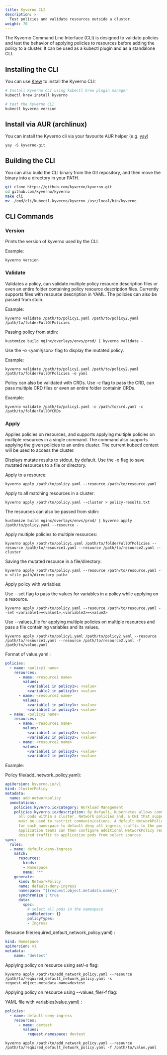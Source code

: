 ```yaml
---
title: Kyverno CLI
description: >
  Test policies and validate resources outside a cluster.
weight: 70
---
```


The Kyverno Command Line Interface (CLI) is designed to validate policies and test the behavior of applying policies to resources before adding the policy to a cluster. It can be used as a kubectl plugin and as a standalone CLI.


## Installing the CLI

You can use [Krew](https://github.com/kubernetes-sigs/krew) to install the Kyverno CLI:

```bash
# Install Kyverno CLI using kubectl krew plugin manager
kubectl krew install kyverno 

# test the Kyverno CLI
kubectl kyverno version  

```

## Install via AUR (archlinux)

You can install the Kyverno cli via your favourite AUR helper (e.g. [yay](https://github.com/Jguer/yay))

```
yay -S kyverno-git
```

## Building the CLI

You can also build the CLI binary from the Git repository, and then move the binary into a directory in your PATH.

```bash
git clone https://github.com/kyverno/kyverno.git
cd github.com/kyverno/kyverno
make cli
mv ./cmd/cli/kubectl-kyverno/kyverno /usr/local/bin/kyverno
```


## CLI Commands

### Version

Prints the version of kyverno used by the CLI.

Example:

```
kyverno version
```

### Validate

Validates a policy, can validate multiple policy resource description files or even an entire folder containing policy resource description files. Currently supports files with resource description in YAML. The policies can also be passed from stdin.

Example:

```
kyverno validate /path/to/policy1.yaml /path/to/policy2.yaml /path/to/folderFullOfPolicies
```

Passing policy from stdin:

```
kustomize build nginx/overlays/envs/prod/ | kyverno validate -
```

Use the -o <yaml/json> flag to display the mutated policy.

Example:

```
kyverno validate /path/to/policy1.yaml /path/to/policy2.yaml /path/to/folderFullOfPolicies -o yaml
```

Policy can also be validated with CRDs. Use -c flag to pass the CRD, can pass multiple CRD files or even an entire folder containin CRDs.

Example:

```
kyverno validate /path/to/policy1.yaml -c /path/to/crd.yaml -c /path/to/folderFullOfCRDs
```

### Apply

Applies policies on resources, and supports applying multiple policies on multiple resources in a single command. The command also supports applying the given policies to an entire cluster. The current kubectl context will be used to access the cluster.

Displays mutate results to stdout, by default. Use the -o <path> flag to save mutated resources to a file or directory.

Apply to a resource:
```
kyverno apply /path/to/policy.yaml --resource /path/to/resource.yaml
```

Apply to all matching resources in a cluster:
```
kyverno apply /path/to/policy.yaml --cluster > policy-results.txt
```

The resources can also be passed from stdin:
```
kustomize build nginx/overlays/envs/prod/ | kyverno apply /path/to/policy.yaml --resource -
```

Apply multiple policies to multiple resources:
```
kyverno apply /path/to/policy1.yaml /path/to/folderFullOfPolicies --resource /path/to/resource1.yaml --resource /path/to/resource2.yaml --cluster
```

Saving the mutated resource in a file/directory:
```
kyverno apply /path/to/policy.yaml --resource /path/to/resource.yaml -o <file path/directory path>
```

Apply policy with variables:

Use --set flag to pass the values for variables in a policy while applying on a resource.

```
kyverno apply /path/to/policy.yaml --resource /path/to/resource.yaml --set <variable1>=<value1>,<variable2>=<value2>
```

Use --values_file for applying multiple policies on multiple resources and pass a file containing variables and its values.

```
kyverno apply /path/to/policy1.yaml /path/to/policy2.yaml --resource /path/to/resource1.yaml --resource /path/to/resource2.yaml -f /path/to/value.yaml
```

Format of value.yaml :

```yaml
policies:
  - name: <policy1 name>
    resources:
      - name: <resource1 name>
        values:
          <variable1 in policy1>: <value>
          <variable2 in policy1>: <value>
      - name: <resource2 name>
        values:
          <variable1 in policy1>: <value>
          <variable2 in policy1>: <value>
  - name: <policy2 name>
    resources:
      - name: <resource1 name>
        values:
          <variable1 in policy2>: <value>
          <variable2 in policy2>: <value>
      - name: <resource2 name>
        values:
          <variable1 in policy2>: <value>
          <variable2 in policy2>: <value>
```

Example:

Policy file(add_network_policy.yaml):

```yaml
apiVersion: kyverno.io/v1
kind: ClusterPolicy
metadata:
  name: add-networkpolicy
  annotations:
    policies.kyverno.io/category: Workload Management
    policies.kyverno.io/description: By default, Kubernetes allows communications across 
      all pods within a cluster. Network policies and, a CNI that supports network policies, 
      must be used to restrict communinications. A default NetworkPolicy should be configured 
      for each namespace to default deny all ingress traffic to the pods in the namespace. 
      Application teams can then configure additional NetworkPolicy resources to allow 
      desired traffic to application pods from select sources.
spec:
  rules:
  - name: default-deny-ingress
    match:
      resources: 
        kinds:
        - Namespace
        name: "*"
    generate: 
      kind: NetworkPolicy
      name: default-deny-ingress
      namespace: "{{request.object.metadata.name}}"
      synchronize : true
      data:
        spec:
          # select all pods in the namespace
          podSelector: {}
          policyTypes: 
          - Ingress
```
Resource file(required_default_network_policy.yaml) :

```yaml
kind: Namespace
apiVersion: v1
metadata: 
    name: "devtest"
```

Applying policy on resource using set/-s flag:

```
kyverno apply /path/to/add_network_policy.yaml --resource /path/to/required_default_network_policy.yaml -s request.object.metadata.name=devtest
```

Applying policy on resource using --values_file/-f flag:

YAML file with variables(value.yaml) :

```yaml
policies:
  - name: default-deny-ingress
    resources:
      - name: devtest
        values:
          request.namespace: devtest
```

```
kyverno apply /path/to/add_network_policy.yaml --resource /path/to/required_default_network_policy.yaml -f /path/to/value.yaml
```


